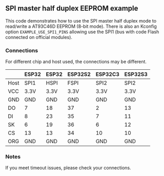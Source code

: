 ## SPI master half duplex EEPROM example

 This code demonstrates how to use the SPI master half duplex mode to read/write a AT93C46D
 EEPROM (8-bit mode). There is also an Kconfig option `EXAMPLE_USE_SPI1_PINS` allowing use the
 SPI1 (bus with code Flash connected on official modules).

### Connections

For different chip and host used, the connections may be different.

|      | ESP32 | ESP32 | ESP32S2 | ESP32C3 | ESP32S3 |
| ---- | ----- | ----- | ------- | ------- | ------- |
| Host | SPI1  | HSPI  | FSPI    | SPI2    | SPI2    |
| VCC  | 3.3V  | 3.3V  | 3.3V    | 3.3V    | 3.3V    |
| GND  | GND   | GND   | GND     | GND     | GND     |
| DO   | 7     | 18    | 37      | 2       | 13      |
| DI   | 8     | 23    | 35      | 7       | 11      |
| SK   | 6     | 19    | 36      | 6       | 12      |
| CS   | 13    | 13    | 34      | 10      | 10      |
| ORG  | GND   | GND   | GND     | GND     | GND     |

### Notes

If you meet timeout issues, please check your connections.